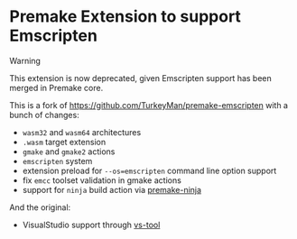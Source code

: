 # Premake Extension to support Emscripten

> [!WARNING]
> This extension is now deprecated, given Emscripten support has been merged in Premake core.

This is a fork of https://github.com/TurkeyMan/premake-emscripten with a bunch of changes:

* `wasm32` and `wasm64` architectures 
* `.wasm` target extension
* `gmake` and `gmake2` actions
* `emscripten` system
* extension preload for `--os=emscripten` command line option support
* fix `emcc` toolset validation in gmake actions
* support for `ninja` build action via [premake-ninja](https://github.com/jimon/premake-ninja)

And the original:

* VisualStudio support through [vs-tool](https://github.com/juj/vs-tool)
